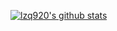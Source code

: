 [![lzq920's github stats](https://github-readme-stats.vercel.app/api?username=lzq920&show_icons=true&theme=radical)](https://github.com/lzq920)

